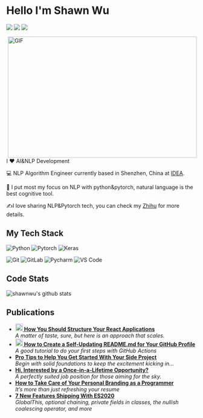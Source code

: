 
<!--
**wxj630/wxj630** is a ✨ _special_ ✨ repository because its `README.md` (this file) appears on your GitHub profile.

Here are some ideas to get you started:

- 🔭 I’m currently working on ...
- 🌱 I’m currently learning ...
- 👯 I’m looking to collaborate on ...
- 🤔 I’m looking for help with ...
- 💬 Ask me about ...
- 📫 How to reach me: ...
- 😄 Pronouns: ...
- ⚡ Fun fact: ...
-->

# Hello I'm Shawn Wu
[![](https://img.shields.io/badge/-@shawnwu-%23181717?style=flat-square&logo=github)](https://github.com/wxj630)
[![](https://img.shields.io/badge/-@shawnwu-%23000000?style=flat-square&logo=zhihu)](https://codesandbox.io/u/xiaoluoboding)
[![](https://img.shields.io/website?color=0ab9e6&style=flat-square&up_message=xiaojunwu.me&url=https%3A%2F%2Fxiaojunwu.me)](https://xiaojunwu.me)

<img align="right" alt="GIF" src="https://github.com/abhisheknaiidu/abhisheknaiidu/blob/master/code.gif?raw=true" width="500" height="320" />

I ❤️ AI&NLP Development

:computer: NLP Algorithm Engineer currently based in Shenzhen, China at [IDEA](https://idea.edu.cn).

:vulcan_salute: I put most my focus on NLP with python&pytorch, natural language is the best cognitive tool.

:writing_hand:I love sharing NLP&Pytorch tech, you can check my [Zhihu](http://zhihu.com/wxj630) for more details.

## My Tech Stack
![Python](https://img.shields.io/badge/-Python-%233776ab?logo=python&style=for-the-badge&logoColor=white)
![Pytorch](https://img.shields.io/badge/-Pytorch-%233776ab?logo=pytorch&style=for-the-badge)
![Keras](https://img.shields.io/badge/-Keras-%23F05032?&logo=Keras&style=for-the-badge)

![Git](https://img.shields.io/badge/-Git-%23F05032?style=flat-square&logo=git&logoColor=%23ffffff)
![GitLab](https://img.shields.io/badge/-GitLab-FCA121?style=flat-square&logo=gitlab)
![Pycharm](https://img.shields.io/badge/-Pycharm-%23007ACC?style=flat-square&logo=pycharm)
![VS Code](https://img.shields.io/badge/-VSCode-%23007ACC?style=flat-square&logo=visual-studio-code)


## Code Stats

![shawnwu's github stats](https://github-readme-stats.vercel.app/api?username=wxj630&show_icons=true&theme=dracula)

## Publications
<ul>
  <li><a href="https://medium.com/better-programming/how-you-should-structure-your-react-applications-e7dd32375a98"><b><img src="https://emojipedia-us.s3.dualstack.us-west-1.amazonaws.com/thumbs/240/apple/237/gear_2699.png" width="20" alt="new" /> How You Should Structure Your React Applications</b></a><br/><i>A matter of taste, sure, but here is an approach that scales.</i></li>
  <li><a href="https://medium.com/@th.guibert/how-to-create-a-self-updating-readme-md-for-your-github-profile-f8b05744ca91"><b><img src="https://emojipedia-us.s3.dualstack.us-west-1.amazonaws.com/thumbs/240/apple/237/fire_1f525.png" width="20" alt="new" /> How to Create a Self-Updating README.md for Your GitHub Profile</b></a><br/><i>A good tutorial to do your first steps with GitHub Actions</i></li>
  <li><a href="https://medium.com/better-programming/pro-tips-to-help-you-get-started-with-your-side-project-15d01b76e0d8"><b>Pro Tips to Help You Get Started With Your Side Project</b></a><br/><i>Begin with solid foundations to keep the excitement kicking in...</i></li>
  <li><a href="https://medium.com/dev-genius/hi-interested-by-a-once-in-a-lifetime-opportunity-1777c889127c"><b>Hi, Interested by a Once-in-a-Lifetime Opportunity?</b></a><br/><i>A perfectly suited job position for those aiming for the sky.</i></li>
  <li><a href="https://medium.com/better-programming/how-to-take-care-of-your-personal-branding-as-a-programmer-2d3aeba56cb9"><b>How to Take Care of Your Personal Branding as a Programmer</b></a><br/><i>It’s more than just refreshing your resume</i></li>
  <li><a href="https://medium.com/better-programming/8-new-features-shipping-with-es2020-7a2721f710fb"><b>7 New Features Shipping With ES2020</b></a><br/><i>GlobalThis, optional chaining, private fields in classes, the nullish coalescing operator, and more</i></li>
</ul>
